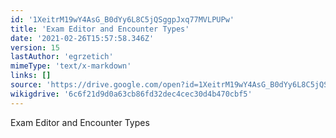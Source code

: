 ```yaml
---
id: '1XeitrM19wY4AsG_B0dYy6L8C5jQSggpJxq77MVLPUPw'
title: 'Exam Editor and Encounter Types'
date: '2021-02-26T15:57:58.346Z'
version: 15
lastAuthor: 'egrzetich'
mimeType: 'text/x-markdown'
links: []
source: 'https://drive.google.com/open?id=1XeitrM19wY4AsG_B0dYy6L8C5jQSggpJxq77MVLPUPw'
wikigdrive: '6c6f21d9d0a63cb86fd32dec4cec30d4b470cbf5'
---
```

Exam Editor and Encounter Types
